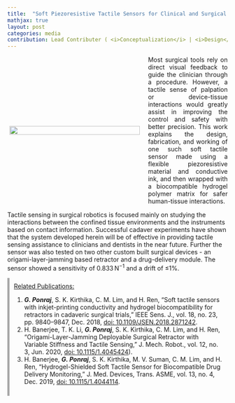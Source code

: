 ```yaml
---
title:  "Soft Piezoresistive Tactile Sensors for Clinical and Surgical Tools"
mathjax: true
layout: post
categories: media
contribution: Lead Contributer ( <i>Conceptualization</i> | <i>Design</i> | <i>Fabrication</i> | <i>Experimentation</i> | <i>Characterization</i> | <i>Writing</i> )
---
```

<style>
  .post_container {
  display: flex;
  flex-direction: row;
  align-items: center;
  justify-content: space-between;
  flex-wrap: wrap;
}

/* Set padding-left or padding-right equal to 0 in main code */
.flex-item-text {
  flex: 35%;
/*   border: 1px solid blue; */
  padding-left:1em;
  padding-right:1em;
  justify-content: space-around;
}

.flex-item-pic {
  flex: 58%;
/*   border: 1px solid blue; */
  padding: 5px;
  align-content: space-around;
}

/* Responsive layout - makes a one column layout instead of a two-column layout */
@media (max-width: 800px) {
  .post_container {
    flex-direction: column;
  }
  .flex-item-text{
    padding: 0px;
  }
  .flex-item-pic{
    max-width: 90%;
  }
}

</style>
<!--
<div align="right" style="margin-top: 0px; padding-top: 0px;">
  Contribution: Lead (Conceptualisation | Design | Experimentation | Characterisation | Writing)
</div>
-->
<div class="post_container">
      <div class="flex-item-pic">
        <img src="/GodwinPonraj/assets/Fig_Tact_surgical.jpg" height = "100%">
      </div>
      <div class="flex-item-text" align="justify" style="padding-right:0px">
        Most surgical tools rely on direct visual feedback to guide the clinician through a procedure. However, a tactile sense of palpation or device-tissue interactions would greatly assist in improving the control and safety with better precision. This work explains the design, fabrication, and working of one such soft tactile sensor made using a flexible piezoresistive material and conductive ink, and then wrapped with a biocompatible hydrogel polymer matrix for safer human-tissue interactions. 
      </div>
</div>

<!--more-->
Tactile sensing in surgical robotics is focused mainly on studying the interactions between the confined tissue environments and the instruments based on contact information. Successful cadaver experiments have shown that the system developed herein will be of effective in providing tactile sensing assistance to clinicians and dentists in the near future. Further the sensor was also tested on two other custom built surgical devices - an origami-layer-jamming based retractor and a drug-delivery module. The sensor showed a sensitivity of 0.833 N<sup>−1</sup> and a drift of ≤1%. 

<div style="padding:10px; border-left: 5px solid darkgray">
<u>Related Publications:</u><br>
<ol>
<li><b><i>G. Ponraj</i></b>, S. K. Kirthika, C. M. Lim, and H. Ren, “Soft tactile sensors with inkjet-printing conductivity and hydrogel biocompatibility for retractors in cadaveric surgical trials,” IEEE Sens. J., vol. 18, no. 23, pp. 9840–9847, Dec. 2018, <a href="https://ieeexplore.ieee.org/document/8468236">doi: 10.1109/JSEN.2018.2871242</a>.</li>

<li>H. Banerjee, T. K. Li, <b><i>G. Ponraj</i></b>, S. K. Kirthika, C. M. Lim, and H. Ren, “Origami-Layer-Jamming Deployable Surgical Retractor with Variable Stiffness and Tactile Sensing,” J. Mech. Robot., vol. 12, no. 3, Jun. 2020, <a href="https://asmedigitalcollection.asme.org/mechanismsrobotics/article-abstract/12/3/031010/1067310/Origami-Layer-Jamming-Deployable-Surgical?redirectedFrom=fulltext">doi: 10.1115/1.4045424</a>).</li>

<li>H. Banerjee, <b><i>G. Ponraj</i></b>, S. K. Kirthika, M. V. Suman, C. M. Lim, and H. Ren, “Hydrogel-Shielded Soft Tactile Sensor for Biocompatible Drug Delivery Monitoring,” J. Med. Devices, Trans. ASME, vol. 13, no. 4, Dec. 2019, <a href="https://asmedigitalcollection.asme.org/medicaldevices/article/13/4/044503/955303/Hydrogel-Shielded-Soft-Tactile-Sensor-for">doi: 10.1115/1.4044114</a>.</li>
</ol>
</div>
